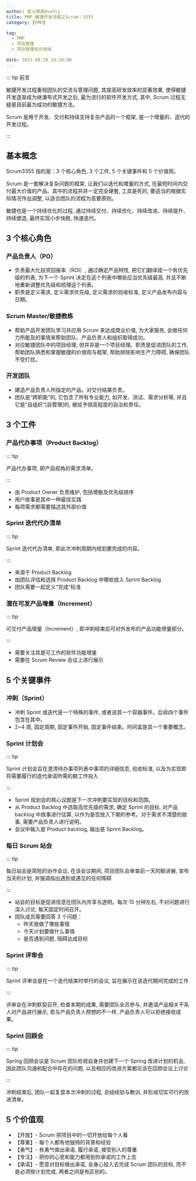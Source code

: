 ```yaml
---
author: 星火燎原@vxhly
title: PMP 敏捷开发流程之Scrum：3355
category: [PMP]

tag:
  - PMP
  - 项目管理
  - 项目管理知识领域

date: 2022-08-20 19:20:00
---
```


::: tip 前言

敏捷开发过程重视团队的交流与管理问题, 其提高研发效率的显著效果, 使得敏捷开发逐渐成为继瀑布式开发之后, 最为流行的软件开发方式, 其中, Scrum 过程无疑是目前最为成功的敏捷方法。

Scrum 是用于开发、交付和持续支持复杂产品的一个框架, 是一个增量的、迭代的开发过程。

:::

<!-- more -->

## 基本概念

Scrum3355 指的是：3 个核心角色, 3 个工件, 5 个关键事件和 5 个价值观。

Scrum 是一套解决复杂问题的框架, 让我们以迭代和增量的方式, 在最短时间内交付最大价值的产品。其中的流程并非一定完全硬套, 工具是死的, 要适当的根据实际情况作出调整, 以适合团队的流程为首要原则。

敏捷也是一个持续优化的过程, 通过持续交付、持续优化、持续改进、持续提升、持续塑造, 最终实现小步快跑, 快速迭代。

## 3 个核心角色

### 产品负责人（PO）

- 负责最大化投资回报率（ROI）, 通过确定产品特性, 把它们翻译成一个有优先级的列表, 为下一个 Sprint 决定在这个列表中哪些应当优先级最高, 并且不断地重新调整优先级和梳理这个列表。
- 职责是定义需求, 定义需求优先级, 定义需求的验收标准, 定义产品发布内容与日期。

### Scrum Master/敏捷教练

- 帮助产品开发团队学习并应用 Scrum 来达成商业价值, 为大家服务, 会做任何力所能及的事情来帮助团队、产品负责人和组织取得成功。
- 对应敏捷团队中的项目经理, 但并非是一个项目经理。职责是促进团队的工作, 帮助团队熟悉和掌握敏捷的价值观与框架, 帮助排除影响生产力障碍, 确保团队不受打扰。

### 开发团队

- 建造产品负责人所指定的产品。对交付结果负责。
- 团队是“跨职能”的, 它包含了所有专业能力, 如开发、测试、需求分析等, 并且它是“自组织”[自管理]的, 被给予很高程度的自治和责任。

## 3 个工件

### 产品代办事项（Product BackIog）

::: tip

产品代办事项, 即产品视角的需求清单。

:::

- 由 Product Owner 负责维护, 包括增删及优先级排序
- 用户故事是其中一种最佳实践
- 每项需求都需要描述其外部价值

### Sprint 迭代代办清单

::: tip

Sprint 迭代代办清单, 即此次冲刺周期内规划要完成的内容。

:::

- 来源于 Product Backlog
- 由团队评估和选择 Product BackIog 中哪些放入 Sprint BackIog
- 团队需要一起定义“完成”标准

### 潜在可发产品增量（Increment）

::: tip

可交付产品增量（Increment）, 即冲刺结束后可对外发布的产品功能增量部分。

:::

- 需要关注其是可工作的软件功能增量
- 需要在 Scrum Review 会议上进行展示

## 5 个关键事件

### 冲刺（Sprint）

- 冲刺 Sprint 或迭代是一个特殊的事件, 或者说其一个容器事件。后续四个事件包含在其中。
- 2~4 周, 固定周期, 固定事件开始, 固定事件结束。时间盒是其一个重要概念。

### Sprint 计划会

::: tip

Sprint 计划会旨在澄清待办事项列表中事项的详细信息, 验收标准, 以及为实现即将需要履行的迭代承诺所需的额工作投入

:::

- Sprint 规划会的核心议题是下一次冲刺要实现的目标和范围。
- 从 Product Backlog 中选取高优先级的需求, 确定 Sprint 的目标, 对产品 backIog 中故事进行估算, 以作为是否放入下期的参考。对于需求不清楚的故事, 需要产品负责人进行说明。
- 会议中输入是 Product backIog, 输出是 Sprint BackIog。

### 每日 Scrum 站会

::: tip

每日站会是简短的协作会议, 在该会议期间, 项目团队会审查前一天的额进展, 宣布当天的计划, 并强调指出遇到或遇见的任何障碍

:::

- 站会的目标是促进信息在团队内共享与透明。每次 15 分钟左右, 不对问题进行深入讨论, 每天固定时间召开。
- 团队成员需要回答 3 个问题：
  - 昨天我做了哪些事情
  - 今天计划要做什么事情
  - 是否遇到问题, 阻碍达成目标

### Sprint 评审会

::: tip

Sprint 评审会是在一个迭代结束时举行的会议, 旨在展示在该迭代期间完成的工作

:::

评审会在冲刺默契召开, 检查本期的成果, 需要团队全员参与, 并邀请产品相关干系人对产品进行展示, 若与产品负责人预想的不一样, 产品负责人可以拒绝接收成果。

### Sprint 回顾会

::: tip

Spring 回顾会议是 Scrum 团队检视自身并创建下一个 Spring 改进计划的机会, 因此团队沟通和配合中存在的问题, 以及相应的改进方案都应该在回顾会议上讨论

:::

冲刺结束后, 团队一起复盘本次冲刺的过程, 总结经验与教训, 并形成切实可行的改进清单。

## 5 个价值观

- 【开放】- Scrum 把项目中的一切开放给每个人看
- 【尊重】- 每个人都有他独特的背景和经验
- 【勇气】- 有勇气做出承诺, 履行承诺, 接受别人的尊重
- 【专注】- 把你的心思和能力都用到你承诺的工作上去
- 【承诺】- 愿意对目标做出承诺, 全身心投入去完成 Scrum 团队的目标, 而不是必须按计划完成, 两者之间是有区别的。
